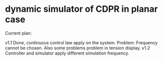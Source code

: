 # dynamic simulator of CDPR in planar case

Current plan:

v1.1 Done, continuous control law apply on the system. Problem: Frequency cannot be chosen. Also some problems problem in tension display.
v1.2 Controller and simulator apply different simulation frequency.
